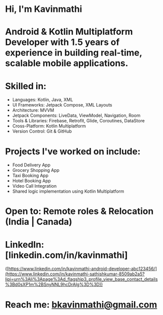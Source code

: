 # Hi, I'm Kavinmathi

# Android & Kotlin Multiplatform Developer with 1.5 years of experience in building real-time, scalable mobile applications.

# Skilled in:
- Languages: Kotlin, Java, XML  
- UI Frameworks: Jetpack Compose, XML Layouts  
- Architecture: MVVM  
- Jetpack Components: LiveData, ViewModel, Navigation, Room  
- Tools & Libraries: Firebase, Retrofit, Glide, Coroutines, DataStore  
- Cross-Platform: Kotlin Multiplatform  
- Version Control: Git & GitHub

# Projects I've worked on include:
- Food Delivery App
- Grocery Shopping App
- Taxi Booking App
- Hotel Booking App
- Video Call Integration
- Shared logic implementation using Kotlin Multiplatform

# Open to: Remote roles & Relocation (India | Canada)
# LinkedIn: [linkedin.com/in/kavinmathi]
([https://www.linkedin.com/in/kavinmathi-android-developer-abc123456/](https://www.linkedin.com/in/kavinmathi-sathishkumar-8509ab2a5?lipi=urn%3Ali%3Apage%3Ad_flagship3_profile_view_base_contact_details%3Bd0sXP1m%2BSnyNNL9hcDrAlg%3D%3D))
# Reach me: bkavinmathi@gmail.com
